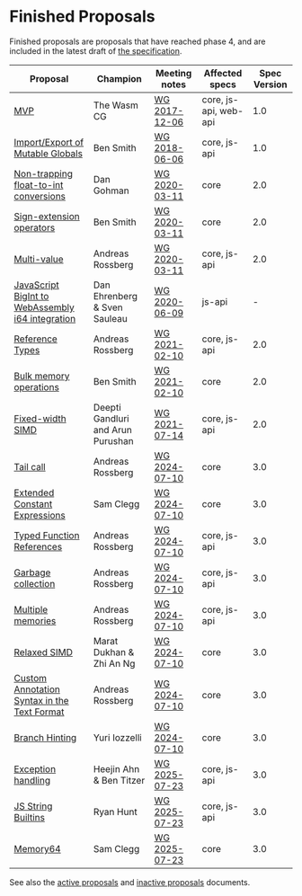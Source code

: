 # Finished Proposals

Finished proposals are proposals that have reached phase 4, and are included in the latest draft of [the specification](http://webassembly.github.io/spec/).

| Proposal                                                             | Champion         | Meeting notes        | Affected specs | Spec Version |
| -------------------------------------------------------------------- | ---------------- | ---------------------|----------------|---------|
| [MVP][mvp]                                                           | The Wasm CG      | [WG 2017-12-06][WG-2017-12-06] | core, js-api, web-api | 1.0 |
| [Import/Export of Mutable Globals][import_export_of_mutable_globals] | Ben Smith        | [WG 2018-06-06][WG-2018-06-06] | core, js-api | 1.0 |
| [Non-trapping float-to-int conversions][non-trapping_float-to-int_conversions] | Dan Gohman       | [WG 2020-03-11][WG-2020-03-11] | core | 2.0 |
| [Sign-extension operators][sign-extension_operators]                           | Ben Smith        | [WG 2020-03-11][WG-2020-03-11] | core | 2.0 |
| [Multi-value][multi-value]                                                     | Andreas Rossberg | [WG 2020-03-11][WG-2020-03-11] | core, js-api | 2.0 |
| [JavaScript BigInt to WebAssembly i64 integration][javascript_bigint_to_webassembly_i64_integration] | Dan Ehrenberg & Sven Sauleau           | [WG 2020-06-09][WG-2020-06-09] | js-api | - |
| [Reference Types][reference_types]                                             | Andreas Rossberg | [WG 2021-02-10][WG-2021-02-10] | core, js-api | 2.0 |
| [Bulk memory operations][bulk_memory_operations]                               | Ben Smith        | [WG 2021-02-10][WG-2021-02-10] | core | 2.0 |
| [Fixed-width SIMD][fixed-width_simd]                                           | Deepti Gandluri and Arun Purushan | [WG 2021-07-14][WG-2021-07-14] | core, js-api | 2.0 |
| [Tail call][tail_call]                                               | Andreas Rossberg         | [WG 2024-07-10][WG-2024-07-10] | core | 3.0 |
| [Extended Constant Expressions][extended-const]                      | Sam Clegg                | [WG 2024-07-10][WG-2024-07-10] | core | 3.0 |
| [Typed Function References][function_references]                     | Andreas Rossberg         | [WG 2024-07-10][WG-2024-07-10] | core, js-api | 3.0 |
| [Garbage collection][garbage_collection]                             | Andreas Rossberg         | [WG 2024-07-10][WG-2024-07-10] | core, js-api | 3.0 |
| [Multiple memories][multi-memory]                                    | Andreas Rossberg         | [WG 2024-07-10][WG-2024-07-10] | core, js-api | 3.0 |
| [Relaxed SIMD][relaxed-simd]                                         | Marat Dukhan & Zhi An Ng | [WG 2024-07-10][WG-2024-07-10] | core | 3.0 |
| [Custom Annotation Syntax in the Text Format][annotations]           | Andreas Rossberg         | [WG 2024-07-10][WG-2024-07-10] | core | 3.0 |
| [Branch Hinting][branch-hinting]                                     | Yuri Iozzelli            | [WG 2024-07-10][WG-2024-07-10] | core | 3.0 |
| [Exception handling][exception_handling]                             | Heejin Ahn & Ben Titzer  | [WG 2025-07-23][WG-2025-07-23] | core, js-api | 3.0 |
| [JS String Builtins][js-string-builtins]                             | Ryan Hunt                | [WG 2025-07-23][WG-2025-07-23] | core, js-api | 3.0 |
| [Memory64][memory64]                                                 | Sam Clegg                | [WG 2025-07-23][WG-2025-07-23] | core | 3.0 |

See also the [active proposals](README.md) and [inactive proposals](inactive-proposals.md) documents.

[mvp]: https://github.com/WebAssembly/design/blob/main/MVP.md
[import_export_of_mutable_globals]: https://github.com/WebAssembly/mutable-global
[non-trapping_float-to-int_conversions]: https://github.com/WebAssembly/nontrapping-float-to-int-conversions
[sign-extension_operators]: https://github.com/WebAssembly/sign-extension-ops
[multi-value]: https://github.com/WebAssembly/multi-value
[javascript_bigint_to_webassembly_i64_integration]: https://github.com/WebAssembly/JS-BigInt-integration
[reference_types]: https://github.com/WebAssembly/reference-types
[bulk_memory_operations]: https://github.com/WebAssembly/bulk-memory-operations
[fixed-width_simd]: https://github.com/webassembly/simd
[tail_call]: https://github.com/WebAssembly/tail-call
[extended-const]: https://github.com/WebAssembly/extended-const
[function_references]: https://github.com/WebAssembly/function-references
[garbage_collection]: https://github.com/WebAssembly/gc
[multi-memory]: https://github.com/WebAssembly/multi-memory
[relaxed-simd]: https://github.com/WebAssembly/relaxed-simd
[annotations]: https://github.com/WebAssembly/annotations
[branch-hinting]: https://github.com/WebAssembly/branch-hinting
[exception_handling]: https://github.com/WebAssembly/exception-handling
[js-string-builtins]: https://github.com/WebAssembly/js-string-builtins
[memory64]: https://github.com/WebAssembly/memory64
[WG-2017-12-06]: https://github.com/WebAssembly/meetings/blob/main/main/2017/WG-12-06.md
[WG-2018-06-06]: https://github.com/WebAssembly/meetings/blob/main/main/2018/WG-06-06.md#discussion-on-status-of-the-working-draft
[WG-2020-03-11]: https://github.com/WebAssembly/meetings/blob/main/main/2020/WG-03-11.md
[WG-2020-06-09]: https://lists.w3.org/Archives/Public/public-webassembly/2020Jun/0000.html
[WG-2021-02-10]: https://github.com/WebAssembly/meetings/blob/main/main/2021/WG-02-10.md
[WG-2021-07-14]: https://github.com/WebAssembly/meetings/blob/main/main/2021/WG-07-14.md
[WG-2024-07-10]: https://github.com/WebAssembly/meetings/blob/main/main/2024/WG-07-10.md
[WG-2025-07-23]: https://github.com/WebAssembly/meetings/blob/main/main/2025/WG-07-23.md
